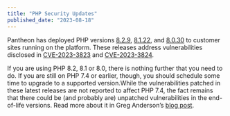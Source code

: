 ```yaml
---
title: "PHP Security Updates"
published_date: "2023-08-18"
---
```



Pantheon has deployed PHP versions [8.2.9](https://www.php.net/ChangeLog-8.php#8.2.9), [8.1.22](https://www.php.net/ChangeLog-8.php#8.1.22), and [8.0.30](https://www.php.net/ChangeLog-8.php#8.0.30) to customer sites running on the platform. These releases address vulnerabilities disclosed in [CVE-2023-3823](https://nvd.nist.gov/vuln/detail/CVE-2023-3823) and [CVE-2023-3824](https://nvd.nist.gov/vuln/detail/CVE-2023-3824).

If you are using PHP 8.2, 8.1 or 8.0, there is nothing further that you need to do. If you are still on PHP 7.4 or earlier, though, you should schedule some time to upgrade to a supported version.While the vulnerabilities patched in these latest releases are not reported to affect PHP 7.4, the fact remains that there could be (and probably are) unpatched vulnerabilities in the end-of-life versions. Read more about it in Greg Anderson’s [blog post](https://pantheon.io/blog/php-829-security-release-demonstrates-pantheons-commitment-protecting-your-sites).
